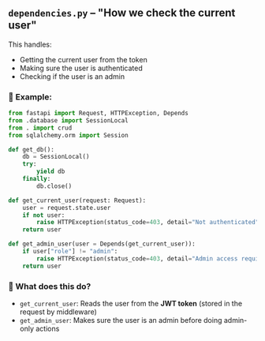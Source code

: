 ## `dependencies.py` – "How we check the current user"

This handles:

* Getting the current user from the token
* Making sure the user is authenticated
* Checking if the user is an admin

### 🔐 Example:

```python
from fastapi import Request, HTTPException, Depends
from .database import SessionLocal
from . import crud
from sqlalchemy.orm import Session

def get_db():
    db = SessionLocal()
    try:
        yield db
    finally:
        db.close()

def get_current_user(request: Request):
    user = request.state.user
    if not user:
        raise HTTPException(status_code=403, detail="Not authenticated")
    return user

def get_admin_user(user = Depends(get_current_user)):
    if user["role"] != "admin":
        raise HTTPException(status_code=403, detail="Admin access required")
    return user
```

### 🧾 What does this do?

* `get_current_user`: Reads the user from the **JWT token** (stored in the request by middleware)
* `get_admin_user`: Makes sure the user is an admin before doing admin-only actions

